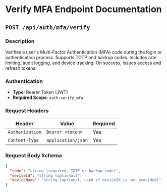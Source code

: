 # Verify MFA Endpoint Documentation

## `POST /api/auth/mfa/verify`

### Description
Verifies a user's Multi-Factor Authentication (MFA) code during the login or authentication process. Supports TOTP and backup codes. Includes rate limiting, audit logging, and device tracking. On success, issues access and refresh tokens.

### Authentication
- **Type**: Bearer Token (JWT)
- **Required Scope**: `auth:verify_mfa`

### Request Headers
| Header           | Value                 | Required |
|------------------|-----------------------|----------|
| `Authorization`  | `Bearer <token>`      | Yes      |
| `Content-Type`   | `application/json`    | Yes      |

### Request Body Schema
```json
{
  "code": "string (required, TOTP or backup code)",
  "deviceId": "string (optional)",
  "deviceName": "string (optional, used if deviceId is not provided)"
}
